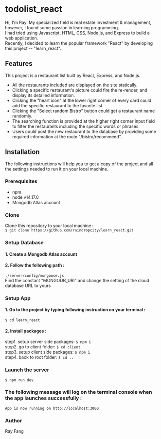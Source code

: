 # todolist_react
Hi, I'm Ray. My specialized field is real estate investment & management, however, I found some passion in learning programming.  
I had tried using Javascript, HTML, CSS, Node.js, and Express to build a web application.  
Recently, I decided to learn the popular framework "React" by developing this project -- "learn_react".
## Features
This project is a restaurant list built by React, Express, and Node.js.<br>
* All the restaurants included are displayed on the site statically.
* Clicking a specific restaurant's picture could fire the re-render, and display its detailed information.
* Clicking the "heart icon" at the lower right corner of every card could add the specific restaurant to the favorite list.
* Clicking the "Select random Bistro" button could get a restaurant name randomly.
* The searching function is provided at the higher right corner input field to filter the restaurants including the specific words or phrases.
* Users could post the new restaurant to the database by providing some required information at the route "/bistro/recommend".

## Installation
The following instructions will help you to get a copy of the project and all the settings needed to run it on your local machine.
### Prerequisites
* npm
* node v14.17.0
* Mongodb Atlas account
### Clone
Clone this repository to your local machine :<br>
`$ git clone https://github.com/raindropcity/learn_react.git`
### Setup Database
#### 1. Create a Mongodb Atlas account<br>
#### 2. Follow the following path :<br>
`./server/config/mongoose.js`<br>
Find the constant "MONGODB_URI" and change the setting of the cloud database URL to yours
### Setup App
#### 1. Go to the project by typing following instruction on your terminal :<br>
`$ cd learn_react` <br>
#### 2. Install packages :<br>
step1. setup server side packages: `$ npm i`<br>
step2. go to client folder: `$ cd client`<br>
step3. setup client side packages: `$ npm i`<br>
step4. back to root folder: `$ cd ..`<br>
### Launch the server
`$ npm run dev`
### The following message will log on the terminal console when the app launches successfully :
`App is now running on http://localhost:3000`
### Author
Ray Fang